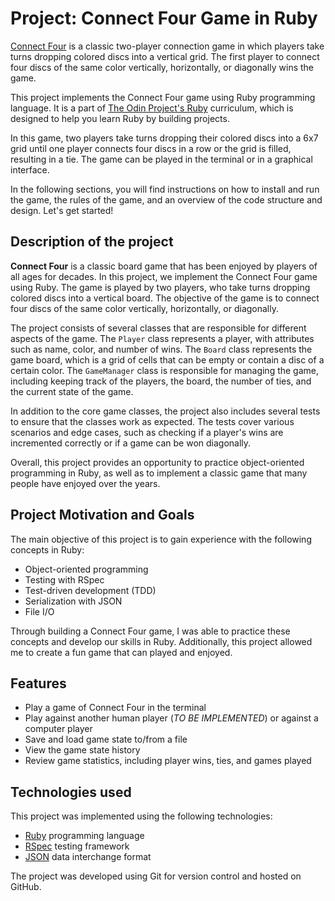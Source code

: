 # Project: Connect Four Game in Ruby

[Connect Four](https://en.wikipedia.org/wiki/Connect_Four) is a classic two-player connection game in which players take turns dropping colored discs into a vertical grid. The first player to connect four discs of the same color vertically, horizontally, or diagonally wins the game.

This project implements the Connect Four game using Ruby programming language. It is a part of [The Odin Project's Ruby](https://www.theodinproject.com/lessons/ruby-connect-four) curriculum, which is designed to help you learn Ruby by building projects.

In this game, two players take turns dropping their colored discs into a 6x7 grid until one player connects four discs in a row or the grid is filled, resulting in a tie. The game can be played in the terminal or in a graphical interface.

In the following sections, you will find instructions on how to install and run the game, the rules of the game, and an overview of the code structure and design. Let's get started!

## Description of the project

**Connect Four** is a classic board game that has been enjoyed by players of all ages for decades. In this project, we implement the Connect Four game using Ruby. The game is played by two players, who take turns dropping colored discs into a vertical board. The objective of the game is to connect four discs of the same color vertically, horizontally, or diagonally.

The project consists of several classes that are responsible for different aspects of the game. The `Player` class represents a player, with attributes such as name, color, and number of wins. The `Board` class represents the game board, which is a grid of cells that can be empty or contain a disc of a certain color. The `GameManager` class is responsible for managing the game, including keeping track of the players, the board, the number of ties, and the current state of the game.

In addition to the core game classes, the project also includes several tests to ensure that the classes work as expected. The tests cover various scenarios and edge cases, such as checking if a player's wins are incremented correctly or if a game can be won diagonally.

Overall, this project provides an opportunity to practice object-oriented programming in Ruby, as well as to implement a classic game that many people have enjoyed over the years.

## Project Motivation and Goals

The main objective of this project is to gain experience with the following concepts in Ruby:

* Object-oriented programming
* Testing with RSpec
* Test-driven development (TDD)
* Serialization with JSON
* File I/O

Through building a Connect Four game, I was able to practice these concepts and develop our skills in Ruby. Additionally, this project allowed me to create a fun game that can played and enjoyed.

## Features

* Play a game of Connect Four in the terminal
* Play against another human player (*TO BE IMPLEMENTED*) or against a computer player
* Save and load game state to/from a file
* View the game state history
* Review game statistics, including player wins, ties, and games played

## Technologies used

This project was implemented using the following technologies:

* [Ruby](https://www.ruby-lang.org/en/) programming language
* [RSpec](https://rspec.info/) testing framework
* [JSON](https://www.json.org/json-en.html) data interchange format

The project was developed using Git for version control and hosted on GitHub.
